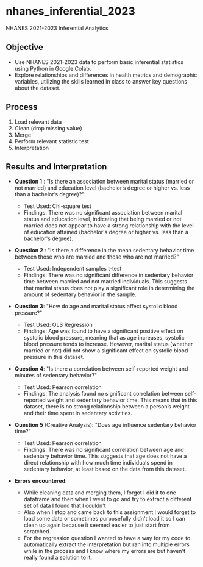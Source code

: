 # nhanes_inferential_2023
NHANES 2021-2023 Inferential Analytics


## Objective

- Use NHANES 2021-2023 data to perform basic inferential statistics using Python in Google Colab.
- Explore relationships and differences in health metrics and demographic variables, utilizing the skills learned in class to answer key questions about the dataset.

## Process
1. Load relevant data
2. Clean (drop missing value)
3. Merge
4. Perform relevant statistic test
5. Interpretation

## Results and Interpretation

- **Question 1** : "Is there an association between marital status (married or not married) and education level (bachelor’s degree or higher vs. less than a bachelor’s degree)?"
  - Test Used: Chi-square test
  - Findings: There was no significant association between marital status and education level, indicating that being married or not married does not appear to have a     strong relationship with the level of education attained (bachelor's degree or higher vs. less than a bachelor's degree).
    
- **Question 2** : "Is there a difference in the mean sedentary behavior time between those who are married and those who are not married?"
  - Test Used: Independent samples t-test
  - Findings: There was no significant difference in sedentary behavior time between married and not married individuals. This suggests that marital status does not       play a significant role in determining the amount of sedentary behavior in the sample.
    
- **Question 3**: "How do age and marital status affect systolic blood pressure?"
  - Test Used: OLS Regression
  - Findings: Age was found to have a significant positive effect on systolic blood pressure, meaning that as age increases, systolic blood pressure tends to           increase. However, marital status (whether married or not) did not show a significant effect on systolic blood pressure in this dataset.
    
- **Question 4**: "Is there a correlation between self-reported weight and minutes of sedentary behavior?"
  - Test Used: Pearson correlation
  - Findings: The analysis found no significant correlation between self-reported weight and sedentary behavior time. This means that in this dataset, there is no strong relationship between a person’s weight and their time spent in sedentary activities.

- **Question 5** (Creative Analysis): "Does age influence sedentary behavior time?"
  - Test Used: Pearson correlation
  - Findings: There was no significant correlation between age and sedentary behavior time. This suggests that age does not have a direct relationship with how much time individuals spend in sedentary behavior, at least based on the data from this dataset.

- **Errors encountered**:
    - While cleaning data and merging them, I forgot I did it to one dataframe and then when I went to go and try to extract a different set of data I found that I couldn't
    - Also when I stop and came back to this assignment I would forget to load some data or sometimes purposefully didn't load it so I can clean up again because it seemed easier to just start from scratched.
    - For the regression question I wanted to have a way for my code to automatically extract the interpretation but ran into multiple errors while in the process and I know where my errors are but haven't really found a solution to it.

